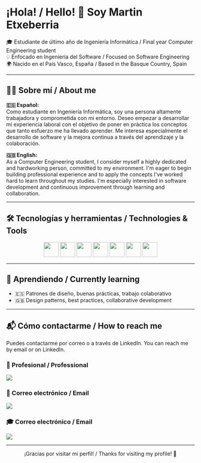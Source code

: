 <h1>¡Hola! / Hello! 👋 Soy Martin Etxeberria</h1>

<p align="left">
  🎓 Estudiante de último año de Ingeniería Informática / Final year Computer Engineering student <br>
  💡 Enfocado en Ingeniería del Software / Focused on Software Engineering <br>
  🌍 Nacido en el País Vasco, España / Based in the Basque Country, Spain
</p>

---

## 🧑‍💻 Sobre mí / About me

**🇪🇸 Español:**  
Como estudiante en Ingeniería Informática, soy una persona altamente trabajadora y comprometida con mi entorno. Deseo empezar a desarrollar mi experiencia laboral con el objetivo de poner en práctica los conceptos que tanto esfuerzo me ha llevado aprender. Me interesa especialmente el desarrollo de software y la mejora continua a través del aprendizaje y la colaboración.

**🇬🇧 English:**  
As a Computer Engineering student, I consider myself a highly dedicated and hardworking person, committed to my environment. I'm eager to begin building professional experience and to apply the concepts I've worked hard to learn throughout my studies. I'm especially interested in software development and continuous improvement through learning and collaboration.

---

## 🛠️ Tecnologías y herramientas / Technologies & Tools

<div align="center">
  <img src="https://cdn.jsdelivr.net/gh/devicons/devicon/icons/java/java-original.svg" width="40" height="40"/>
  <img src="https://cdn.jsdelivr.net/gh/devicons/devicon/icons/python/python-original.svg" width="40" height="40"/>
  <img src="https://cdn.jsdelivr.net/gh/devicons/devicon/icons/javascript/javascript-original.svg" width="40" height="40"/>
  <img src="https://cdn.jsdelivr.net/gh/devicons/devicon/icons/vuejs/vuejs-original.svg" width="40" height="40"/>
  <img src="https://cdn.jsdelivr.net/gh/devicons/devicon/icons/angularjs/angularjs-original.svg" width="40" height="40"/>
  <img src="https://cdn.jsdelivr.net/gh/devicons/devicon/icons/mysql/mysql-original.svg" width="40" height="40"/>
  <img src="https://cdn.jsdelivr.net/gh/devicons/devicon/icons/git/git-original.svg" width="40" height="40"/>
</div>

---


## 🌱 Aprendiendo / Currently learning

- 🇪🇸 Patrones de diseño, buenas prácticas, trabajo colaborativo  
- 🇬🇧 Design patterns, best practices, collaborative development

---

## 📬 Cómo contactarme / How to reach me

Puedes contactarme por correo o a través de LinkedIn.
You can reach me by email or on LinkedIn.

<h3>💼 Profesional / Professional</h3>
<a href="https://www.linkedin.com/in/martin-etxeberria-zubeldia/" target="_blank">
  <img src="https://img.shields.io/badge/LinkedIn-blue?logo=linkedin&style=for-the-badge" />
</a>

<br>

<h3>📧 Correo electrónico / Email</h3>
<a href="mailto:martinetxeberriazubeldia@gmail.com" target="_blank">
  <img src="https://img.shields.io/badge/Gmail-personal-red?logo=gmail&style=for-the-badge" />
</a>

<br>

<h3>🎓 Correo electrónico / Email</h3>
<a href="mailto:metxeberria045@ikasle.ehu.eus" target="_blank">
  <img src="https://img.shields.io/badge/EHU%20Outlook-estudiante-blue?logo=microsoftoutloor&style=for-the-badge" />
</a>


---

<p align="center">
  ¡Gracias por visitar mi perfil! / Thanks for visiting my profile! 🙌
</p>

